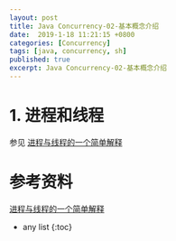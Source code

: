 ```yaml
---
layout: post
title: Java Concurrency-02-基本概念介绍
date:  2019-1-18 11:21:15 +0800
categories: [Concurrency]
tags: [java, concurrency, sh]
published: true
excerpt: Java Concurrency-02-基本概念介绍
---
```


# 1. 进程和线程

参见 [进程与线程的一个简单解释](http://www.ruanyifeng.com/blog/2013/04/processes_and_threads.html)

# 参考资料

[进程与线程的一个简单解释](http://www.ruanyifeng.com/blog/2013/04/processes_and_threads.html)

* any list
{:toc}